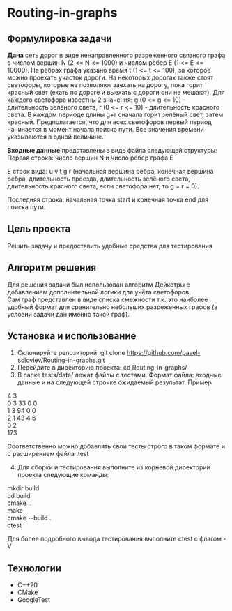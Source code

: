 # Routing-in-graphs

## Формулировка задачи

**Дана** сеть дорог в виде ненаправленного разреженного связного графа с числом вершин N (2 <= N <= 1000) и числом рёбер E (1 <= E <= 10000). На рёбрах графа указано время t (1 <= t <= 100), за которое можно проехать участок дороги. На некоторых дорогах также стоят светофоры, которые не позволяют заехать на дорогу, пока горит красный свет (ехать по дороге и выехать с дороги они не мешают). Для каждого светофора известны 2 значения: g (0 <= g <= 10) - длительность зелёного света, r (0 <= r <= 10) - длительность красного света. В каждом периоде длины g+r сначала горит зелёный свет, затем красный. 
Предполагается, что для всех светофоров первый период начинается в момент начала поиска пути. Все значения времени указываются в одной величине.  

**Входные данные** представлены в виде файла следующей структуры:
Первая строка: число вершин N и число рёбер графа E

E строк вида: u v t g r (начальная вершина ребра, конечная вершина ребра, длительность проезда, длительность зелёного света, длительность красного света, если светофора нет, то g = r = 0).

Последняя строка: начальная точка start и конечная точка end для поиска пути.


## Цель проекта
Решить задачу и предоставить удобные средства для тестирования  

## Алгоритм решения  
Для решения задачи был использован алгоритм Дейкстры с добавлением дополнительной логики для учёта светофоров.  
Сам граф представлен в виде списка смежности т.к. это наиболее удобный формат для сранительно небольших разреженных графов (в условии задачи дан именно такой граф).

## Установка и использование
1) Склонируйте репозиторий: git clone https://github.com/pavel-soloviev/Routing-in-graphs.git
2) Перейдите в директорию проекта: cd Routing-in-graphs/
3) В папке tests/data/ лежат файлы с тестами. Формат файла: входные данные и на следующей строчке ожидаемый результат. Пример

4 3  
0 3 33 0 0  
1 3 94 0 0  
2 1 43 4 6  
0 2  
173

Соответственно можно добавлять свои тесты строго в таком формате и с расширением файла .test  

4) Для сборки и тестирования выполните из корневой директории проекта следующие команды:  

mkdir build  
cd build  
cmake ..  
make  
cmake --build .  
ctest  

Для более подробного вывода тестирования выполните ctest с флагом -V  

## Технологии  
- C++20
- CMake
- GoogleTest

